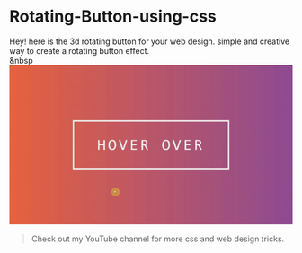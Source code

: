 # Rotating-Button-using-css
Hey! here is the 3d rotating button for your web design. simple and creative way to create a rotating button effect.  
&nbsp
![Rotating Button using css](preview.gif)
> Check out my YouTube channel for more css and web design tricks. 
